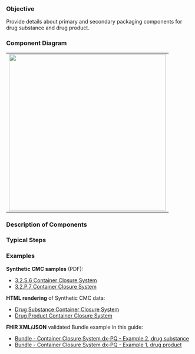 ### Objective
Provide details about primary and secondary packaging components for drug substance and drug product.

### Component Diagram
<table>
<tr><td><img src="container_closure_system.png" width="425"/></td></tr>
</table>
 
### Description of Components

### Typical Steps

### Examples
<html>
<body>
<p><b>Synthetic CMC samples</b> (PDF):</p>
<ul>
<li><a href="https://github.com/HL7/uv-dx-pq/raw/master/input/examples-pdf/3.2.S.6_Container_Closure_System.pdf ">3.2.S.6 Container Closure System</a></li>
<li><a href="https://github.com/HL7/uv-dx-pq/raw/master/input/examples-pdf/3.2.P.7_Container_Closure_System.pdf ">3.2.P.7 Container Closure System</a></li>
</ul>
<p><b>HTML rendering</b> of Synthetic CMC data:</p>
<ul><li><a href="container_rend_s.html">Drug Substance Container Closure System</a> </li>
<li><a href="container_rend_p.html">Drug Product Container Closure System</a> </li></ul>

<p><b>FHIR XML/JSON</b> validated Bundle example in this guide:</p>
<ul><li><a href="https://build.fhir.org/ig/HL7/uv-dx-pq/branches/master/Bundle-bundle-container-closure-system-dxpq-ex2-sub.html">Bundle - Container Closure System dx-PQ - Example 2, drug substance</a></li>
<li><a href="https://build.fhir.org/ig/HL7/uv-dx-pq/branches/master/Bundle-bundle-container-closure-system-dxpq-ex1-prod.html">Bundle - Container Closure System dx-PQ - Example 1, drug product</a></li>
</ul>
</body>
</html>